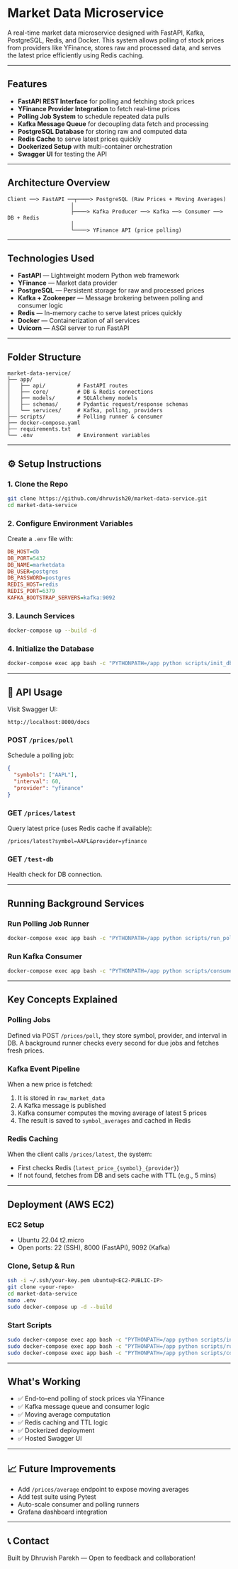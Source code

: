 # Market Data Microservice

A real-time market data microservice designed with FastAPI, Kafka, PostgreSQL, Redis, and Docker. This system allows polling of stock prices from providers like YFinance, stores raw and processed data, and serves the latest price efficiently using Redis caching.

---

## Features

* **FastAPI REST Interface** for polling and fetching stock prices
* **YFinance Provider Integration** to fetch real-time prices
* **Polling Job System** to schedule repeated data pulls
* **Kafka Message Queue** for decoupling data fetch and processing
* **PostgreSQL Database** for storing raw and computed data
* **Redis Cache** to serve latest prices quickly
* **Dockerized Setup** with multi-container orchestration
* **Swagger UI** for testing the API

---

## Architecture Overview

```
Client ──> FastAPI ──┬────> PostgreSQL (Raw Prices + Moving Averages)
                    │
                    ├────> Kafka Producer ──> Kafka ──> Consumer ──> DB + Redis
                    │
                    └────> YFinance API (price polling)
```

---

## Technologies Used

* **FastAPI** — Lightweight modern Python web framework
* **YFinance** — Market data provider
* **PostgreSQL** — Persistent storage for raw and processed prices
* **Kafka + Zookeeper** — Message brokering between polling and consumer logic
* **Redis** — In-memory cache to serve latest prices quickly
* **Docker** — Containerization of all services
* **Uvicorn** — ASGI server to run FastAPI

---

## Folder Structure

```
market-data-service/
├── app/
│   ├── api/          # FastAPI routes
│   ├── core/         # DB & Redis connections
│   ├── models/       # SQLAlchemy models
│   ├── schemas/      # Pydantic request/response schemas
│   └── services/     # Kafka, polling, providers
├── scripts/          # Polling runner & consumer
├── docker-compose.yaml
├── requirements.txt
└── .env              # Environment variables
```

---

## ⚙️ Setup Instructions

### 1. Clone the Repo

```bash
git clone https://github.com/dhruvish20/market-data-service.git
cd market-data-service
```

### 2. Configure Environment Variables

Create a `.env` file with:

```ini
DB_HOST=db
DB_PORT=5432
DB_NAME=marketdata
DB_USER=postgres
DB_PASSWORD=postgres
REDIS_HOST=redis
REDIS_PORT=6379
KAFKA_BOOTSTRAP_SERVERS=kafka:9092
```

### 3. Launch Services

```bash
docker-compose up --build -d
```

### 4. Initialize the Database

```bash
docker-compose exec app bash -c "PYTHONPATH=/app python scripts/init_db.py"
```

---

## 🧪 API Usage

Visit Swagger UI:

```
http://localhost:8000/docs
```

### POST `/prices/poll`

Schedule a polling job:

```json
{
  "symbols": ["AAPL"],
  "interval": 60,
  "provider": "yfinance"
}
```

### GET `/prices/latest`

Query latest price (uses Redis cache if available):

```http
/prices/latest?symbol=AAPL&provider=yfinance
```

### GET `/test-db`

Health check for DB connection.

---

## Running Background Services

### Run Polling Job Runner

```bash
docker-compose exec app bash -c "PYTHONPATH=/app python scripts/run_polling_jobs.py"
```

### Run Kafka Consumer

```bash
docker-compose exec app bash -c "PYTHONPATH=/app python scripts/consumer.py"
```

---

## Key Concepts Explained

### Polling Jobs

Defined via POST `/prices/poll`, they store symbol, provider, and interval in DB. A background runner checks every second for due jobs and fetches fresh prices.

### Kafka Event Pipeline

When a new price is fetched:

1. It is stored in `raw_market_data`
2. A Kafka message is published
3. Kafka consumer computes the moving average of latest 5 prices
4. The result is saved to `symbol_averages` and cached in Redis

### Redis Caching

When the client calls `/prices/latest`, the system:

* First checks Redis (`latest_price_{symbol}_{provider}`)
* If not found, fetches from DB and sets cache with TTL (e.g., 5 mins)

---

##  Deployment (AWS EC2)

### EC2 Setup

* Ubuntu 22.04 t2.micro
* Open ports: 22 (SSH), 8000 (FastAPI), 9092 (Kafka)

### Clone, Setup & Run

```bash
ssh -i ~/.ssh/your-key.pem ubuntu@<EC2-PUBLIC-IP>
git clone <your-repo>
cd market-data-service
nano .env
sudo docker-compose up -d --build
```

### Start Scripts

```bash
sudo docker-compose exec app bash -c "PYTHONPATH=/app python scripts/init_db.py"
sudo docker-compose exec app bash -c "PYTHONPATH=/app python scripts/run_polling_jobs.py"
sudo docker-compose exec app bash -c "PYTHONPATH=/app python scripts/consumer.py"
```

---

## What's Working

* ✅ End-to-end polling of stock prices via YFinance
* ✅ Kafka message queue and consumer logic
* ✅ Moving average computation
* ✅ Redis caching and TTL logic
* ✅ Dockerized deployment
* ✅ Hosted Swagger UI

---

## 📈 Future Improvements

* Add `/prices/average` endpoint to expose moving averages
* Add test suite using Pytest
* Auto-scale consumer and polling runners
* Grafana dashboard integration

---

## 📞 Contact

Built by Dhruvish Parekh — Open to feedback and collaboration!
